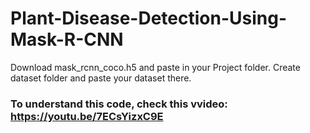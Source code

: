 # Plant-Disease-Detection-Using-Mask-R-CNN

Download mask_rcnn_coco.h5 and paste in your Project folder.
Create dataset folder and paste your dataset there.

### To understand this code, check this vvideo: https://youtu.be/7ECsYizxC9E

